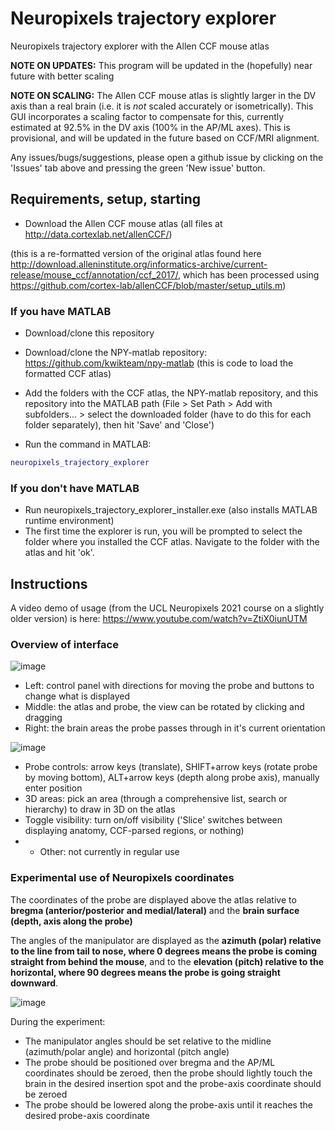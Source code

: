 # Neuropixels trajectory explorer
Neuropixels trajectory explorer with the Allen CCF mouse atlas

**NOTE ON UPDATES:** This program will be updated in the (hopefully) near future with better scaling

**NOTE ON SCALING:** The Allen CCF mouse atlas is slightly larger in the DV axis than a real brain (i.e. it is _not_ scaled accurately or isometrically). This GUI incorporates a scaling factor to compensate for this, currently estimated at 92.5% in the DV axis (100% in the AP/ML axes). This is provisional, and will be updated in the future based on CCF/MRI alignment. 

Any issues/bugs/suggestions, please open a github issue by clicking on the 'Issues' tab above and pressing the green 'New issue' button.

## Requirements, setup, starting
- Download the Allen CCF mouse atlas (all files at http://data.cortexlab.net/allenCCF/)

(this is a re-formatted version of the original atlas found here http://download.alleninstitute.org/informatics-archive/current-release/mouse_ccf/annotation/ccf_2017/, which has been processed using https://github.com/cortex-lab/allenCCF/blob/master/setup_utils.m)

### If you have MATLAB
- Download/clone this repository

- Download/clone the NPY-matlab repository: https://github.com/kwikteam/npy-matlab
(this is code to load the formatted CCF atlas)

- Add the folders with the CCF atlas, the NPY-matlab repository, and this repository into the MATLAB path
(File > Set Path > Add with subfolders... > select the downloaded folder (have to do this for each folder separately), then hit 'Save' and 'Close')

- Run the command in MATLAB:
```matlab
neuropixels_trajectory_explorer
```

### If you don't have MATLAB
- Run neuropixels_trajectory_explorer_installer.exe (also installs MATLAB runtime environment)
- The first time the explorer is run, you will be prompted to select the folder where you installed the CCF atlas. Navigate to the folder with the atlas and hit 'ok'.

## Instructions

A video demo of usage (from the UCL Neuropixels 2021 course on a slightly older version) is here: https://www.youtube.com/watch?v=ZtiX0iunUTM

### Overview of interface
![image](https://github.com/petersaj/neuropixels_trajectory_explorer/blob/main/wiki/overview.PNG)
- Left: control panel with directions for moving the probe and buttons to change what is displayed
- Middle: the atlas and probe, the view can be rotated by clicking and dragging
- Right: the brain areas the probe passes through in it's current orientation

![image](https://github.com/petersaj/neuropixels_trajectory_explorer/blob/main/wiki/control_panel.PNG)
- Probe controls: arrow keys (translate), SHIFT+arrow keys (rotate probe by moving bottom), ALT+arrow keys (depth along probe axis), manually enter position
- 3D areas: pick an area (through a comprehensive list, search or hierarchy) to draw in 3D on the atlas
- Toggle visibility: turn on/off visibility ('Slice' switches between displaying anatomy, CCF-parsed regions, or nothing)
- - Other: not currently in regular use


### Experimental use of Neuropixels coordinates
The coordinates of the probe are displayed above the atlas relative to **bregma (anterior/posterior and medial/lateral)** and the **brain surface (depth, axis along the probe)**

The angles of the manipulator are displayed as the **azimuth (polar) relative to the line from tail to nose, where 0 degrees means the probe is coming straight from behind the mouse**, and to the **elevation (pitch) relative to the horizontal, where 90 degrees means the probe is going straight downward**.

![image](https://github.com/petersaj/neuropixels_trajectory_explorer/blob/main/wiki/angles.png)


During the experiment:
- The manipulator angles should be set relative to the midline (azimuth/polar angle) and horizontal (pitch angle)
- The probe should be positioned over bregma and the AP/ML coordinates should be zeroed, then the probe should lightly touch the brain in the desired insertion spot and the probe-axis coordinate should be zeroed
- The probe should be lowered along the probe-axis until it reaches the desired probe-axis coordinate
